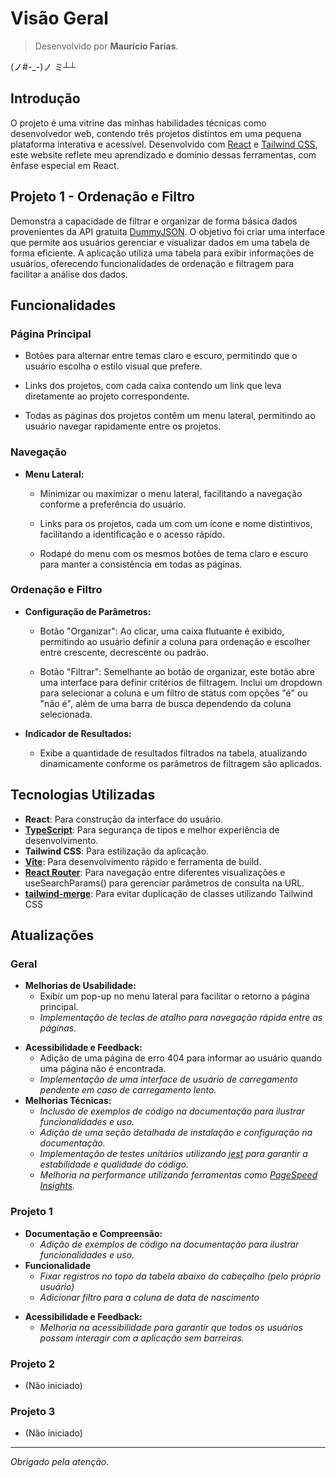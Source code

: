 # Visão Geral

> Desenvolvido por **Maurício Farias**.

(ノ#-_-)ノ ミ┴┴

## Introdução

O projeto é uma vitrine das minhas habilidades técnicas como desenvolvedor web, contendo três projetos distintos em uma pequena plataforma interativa e acessível. Desenvolvido com [React](https://react.dev) e [Tailwind CSS](https://tailwindcss.com), este website reflete meu aprendizado e domínio dessas ferramentas, com ênfase especial em React.

## Projeto 1 - Ordenação e Filtro

 Demonstra a capacidade de filtrar e organizar de forma básica dados provenientes da API gratuita [DummyJSON](https://dummyjson.com/docs/users). O objetivo foi criar uma interface que permite aos usuários gerenciar e visualizar dados em uma tabela de forma eficiente. A aplicação utiliza uma tabela para exibir informações de usuários, oferecendo funcionalidades de ordenação e filtragem para facilitar a análise dos dados.

## Funcionalidades

### **Página Principal**

- Botões para alternar entre temas claro e escuro, permitindo que o usuário escolha o estilo visual que prefere.

- Links dos projetos, com cada caixa contendo um link que leva diretamente ao projeto correspondente.

- Todas as páginas dos projetos contêm um menu lateral, permitindo ao usuário navegar rapidamente entre os projetos.

### **Navegação**

- **Menu Lateral:**
  - Minimizar ou maximizar o menu lateral, facilitando a navegação conforme a preferência do usuário.

  - Links para os projetos, cada um com um ícone e nome distintivos, facilitando a identificação e o acesso rápido.

  - Rodapé do menu com os mesmos botões de tema claro e escuro para manter a consistência em todas as páginas.

### **Ordenação e Filtro**

- **Configuração de Parâmetros:**
  - Botão "Organizar": Ao clicar, uma caixa flutuante é exibido, permitindo ao usuário definir a coluna para ordenação e escolher entre crescente, decrescente ou padrão.
  
  - Botão "Filtrar": Semelhante ao botão de organizar, este botão abre uma interface para definir critérios de filtragem. Inclui um dropdown para selecionar a coluna e um filtro de status com opções "é" ou "não é", além de uma barra de busca dependendo da coluna selecionada.
  
- **Indicador de Resultados:**
  - Exibe a quantidade de resultados filtrados na tabela, atualizando dinamicamente conforme os parâmetros de filtragem são aplicados.

## Tecnologias Utilizadas

- **React**: Para construção da interface do usuário.
- **[TypeScript](https://www.typescriptlang.org)**: Para segurança de tipos e melhor experiência de desenvolvimento.
- **Tailwind CSS**: Para estilização da aplicação.
- **[Vite](https://vitejs.dev)**: Para desenvolvimento rápido e ferramenta de build.
- **[React Router](https://reactrouter.com/en/main)**: Para navegação entre diferentes visualizações e  useSearchParams() para gerenciar parâmetros de consulta na URL.
- **[tailwind-merge](https://www.npmjs.com/package/tailwind-merge)**: Para evitar duplicação de classes utilizando Tailwind CSS

## Atualizações

### Geral

- **Melhorias de Usabilidade:**
  - Exibir um pop-up no menu lateral para facilitar o retorno a página principal.
  - *Implementação de teclas de atalho para navegação rápida entre as páginas.*
<!-- - **Design e Estética:** -->
- **Acessibilidade e Feedback:**
  - Adição de uma página de erro 404 para informar ao usuário quando uma página não é encontrada.
  - *Implementação de uma interface de usuário de carregamento pendente em caso de carregamento lento.*
- **Melhorias Técnicas:**
  - *Inclusão de exemplos de código na documentação para ilustrar funcionalidades e uso.*
  - *Adição de uma seção detalhada de instalação e configuração na documentação.*
  - *Implementação de testes unitários utilizando [jest](https://jestjs.io) para garantir a estabilidade e qualidade do código.*
  <!-- - Publicação do site utilizando [GitHub Pages](https://pages.github.com) para facilitar o acesso e visualização online. -->
  - *Melhoria na performance utilizando ferramentas como [PageSpeed Insights](https://pagespeed.web.dev/).*

### Projeto 1

- **Documentação e Compreensão:**
  - *Adição de exemplos de código na documentação para ilustrar funcionalidades e uso.*
- **Funcionalidade**
  - *Fixar registros no topo da tabela abaixo do cabeçalho (pelo próprio usuário)*
  - *Adicionar filtro para a coluna de data de nascimento*
<!-- - **Interface e Design**: -->
- **Acessibilidade e Feedback:**
  - *Melhoria na acessibilidade para garantir que todos os usuários possam interagir com a aplicação sem barreiras.*

### Projeto 2

- (Não iniciado)

### Projeto 3

- (Não iniciado)

---

*Obrigado pela atenção*.
